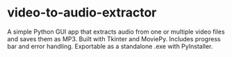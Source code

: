 # video-to-audio-extractor
A simple Python GUI app that extracts audio from one or multiple video files and saves them as MP3.  Built with Tkinter and MoviePy. Includes progress bar and error handling.  Exportable as a standalone .exe with PyInstaller.
